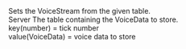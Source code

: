 <function name="SetData" parent="VoiceStream" type="classfunc">
	<description>
		Sets the VoiceStream from the given table.<br>
	</description>
	<realm>Server</realm>
	<args>
		<arg name="data" type="table">The table containing the VoiceData to store.<br>key(number) = tick number<br>value(VoiceData) = voice data to store</arg>
	</args>
</function>
